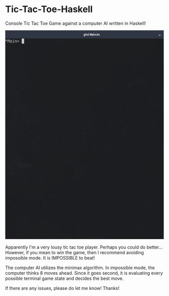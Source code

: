 # Tic-Tac-Toe-Haskell

Console Tic Tac Toe Game against a computer AI written in Haskell!

![](Tic-Tac-Toe.gif)

Apparently I'm a very lousy tic tac toe player. Perhaps you could do better... However, 
if you mean to win the game, then I recommend avoiding impossible mode. It is IMPOSSIBLE 
to beat!

The computer AI utilizes the minimax algorithm. In impossible mode, the computer thinks 
8 moves ahead. Since it goes second, it is evaluating every possible terminal game state
and decides the best move.

If there are any issues, please do let me know! Thanks!
